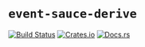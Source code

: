 # `event-sauce-derive`

[![Build Status](https://circleci.com/gh/jamwaffles/event-sauce/tree/master.svg?style=shield)](https://circleci.com/gh/jamwaffles/event-sauce/tree/master)
[![Crates.io](https://img.shields.io/crates/v/event-sauce-derive.svg)](https://crates.io/crates/event-sauce-derive)
[![Docs.rs](https://docs.rs/event-sauce-derive/badge.svg)](https://docs.rs/event-sauce-derive)

